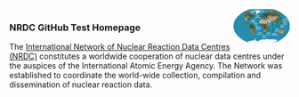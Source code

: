 <img src="./profile/images/nrdc_small.png" alt="nrdc map" width="20%" align="right"/> 
<h3>
NRDC GitHub Test Homepage
</h3>
<p>
The <a href="https://nds.iaea.org/nrdc/">International Network of Nuclear Reaction Data Centres (NRDC)</a> constitutes a worldwide cooperation of nuclear data centres under the auspices of the International Atomic Energy Agency. The Network was established to coordinate the world-wide collection, compilation and dissemination of nuclear reaction data.
</p>
